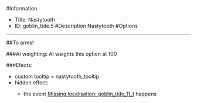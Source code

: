 #Information
 - Title: Nastytooth
 - ID: goblin_tide.5
#Description
Nastytooth
#Options

___
##To arms!

###AI weighting:
AI weights this option at 100


###Efects:<ul><li>custom tooltip = nastytooth_tooltip</li><li>hidden effect:</li><ul><li>the event [Missing localisation: goblin_tide_11_t](../events/missing_localisation_goblin_tide_11_t.md) happens</li></ul></ul>
